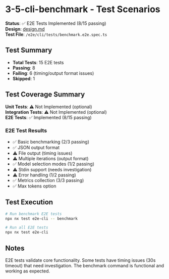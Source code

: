 # 3-5-cli-benchmark - Test Scenarios

**Status**: ✅ E2E Tests Implemented (8/15 passing)  
**Design**: [design.md](./design.md)  
**Test File**: `/e2e/cli/tests/benchmark.e2e.spec.ts`

## Test Summary

- **Total Tests**: 15 E2E tests
- **Passing**: 8
- **Failing**: 6 (timing/output format issues)
- **Skipped**: 1

## Test Coverage Summary

**Unit Tests**: ⚠️ Not Implemented (optional)  
**Integration Tests**: ⚠️ Not Implemented (optional)  
**E2E Tests**: ✅ Implemented (8/15 passing)

### E2E Test Results

- ✅ Basic benchmarking (2/3 passing)
- ✅ JSON output format
- ⚠️ File output (timing issues)
- ⚠️ Multiple iterations (output format)
- ✅ Model selection modes (1/2 passing)
- ⚠️ Stdin support (needs investigation)
- ⚠️ Error handling (1/2 passing)
- ✅ Metrics collection (3/3 passing)
- ✅ Max tokens option

## Test Execution

```bash
# Run benchmark E2E tests
npx nx test e2e-cli -- benchmark

# Run all E2E tests
npx nx test e2e-cli
```

## Notes

E2E tests validate core functionality. Some tests have timing issues (30s timeout) that need investigation. The benchmark command is functional and working as expected.

